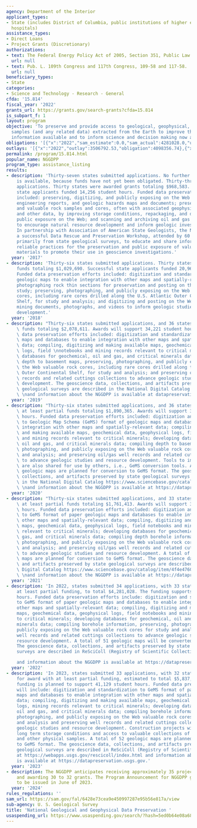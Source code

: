 ```yaml
---
agency: Department of the Interior
applicant_types:
- State (includes District of Columbia, public institutions of higher education and
  hospitals)
assistance_types:
- Direct Loans
- Project Grants (Discretionary)
authorizations:
- text: The Federal Energy Policy Act of 2005, Section 351, Public Law 109-58.
  url: null
- text: Pub. L. 109th Congress and 117th Congress, 109-58 and 117-58.
  url: null
beneficiary_types:
- State
categories:
- Science and Technology - Research - General
cfda: '15.814'
fiscal_year: '2022'
grants_url: https://grants.gov/search-grants?cfda=15.814
is_subpart_f: 1
layout: program
objective: 'To preserve and provide access to geological, geophysical, and engineering
  samples (and any related data) extracted from the Earth to improve the breadth of
  information available and to inform science and decision making now and in the future. '
obligations: '[{"x":"2022","sam_estimate":0.0,"sam_actual":4281028.0,"usa_spending_actual":4251211.72},{"x":"2023","sam_estimate":0.0,"sam_actual":5837102.0,"usa_spending_actual":5741657.41},{"x":"2024","sam_estimate":4815025.0,"sam_actual":0.0,"usa_spending_actual":4572812.0}]'
outlays: '[{"x":"2022","outlay":3506792.53,"obligation":4098356.74},{"x":"2023","outlay":3086441.03,"obligation":5831648.36},{"x":"2024","outlay":177421.25,"obligation":4808816.65}]'
permalink: /program/15.814.html
popular_name: NGGDPP
program_type: assistance_listing
results:
- description: 'Thirty-seven states submitted applications. No further information
    is available, because funds have not yet been obligated. Thirty-three states submitted
    applications. Thirty states were awarded grants totaling $968,583. Successful
    state applicants funded 14,256 student hours. Funded data preservation efforts
    included: preserving, digitizing, and publicly exposing on the Web aerial imagery,
    engineering reports, and geologic hazards maps and documents; preserving unique
    and valuable rock samples and cores, often with associated geophysical logs, maps,
    and other data, by improving storage conditions, repackaging, and digitizing for
    public exposure on the Web; and scanning and archiving oil and gas well records
    to encourage natural resource development and inform geologic investigations.
    In partnership with Association of American State Geologists, the NGGDPP conducted
    a successful Data Rescue and Preservation Workshop, attended by 60 representatives
    primarily from state geological surveys, to educate and share information about
    reliable practices for the preservation and public exposure of valuable data and
    materials to promote their use in geoscience investigations.'
  year: '2017'
- description: 'Thirty-six states submitted applications. Thirty states were awarded
    funds totaling $1,029,690. Successful state applicants funded 20,963 student hours.
    Funded data preservation efforts included: digitization and standardization of
    geologic maps to enable integration with other maps and spatially-relevant data;
    photographing rock thin sections for preservation and posting on the Web for direct
    study; preserving, photographing, and publicly exposing on the Web valuable rock
    cores, including rare cores drilled along the U.S. Atlantic Outer Continental
    Shelf, for study and analysis; and digitizing and posting on the Web historic
    mining documents, photographs, and videos to inform geologic studies and resource
    development.'
  year: '2018'
- description: "Thirty-six states submitted applications, and 36 states were\nawarded\
    \ funds totaling $2,078,611. Awards will support 34,221 student hours. Funded\
    \ data preservation efforts included: digitization and standardization of geologic\
    \ maps and databases to enable integration with other maps and spatially-relevant\
    \ data; compiling, digitizing and making available maps, geochemical data, geophysical\
    \ logs, field \nnotebooks and mining records relevant to critical minerals; developing\
    \ databases for geochemical, oil and gas, and critical minerals data; compiling\
    \ depth to basement maps, preserving, photographing, and publicly exposing on\
    \ the Web valuable rock cores, including rare cores drilled along the U.S. Atlantic\
    \ Outer Continental Shelf, for study and analysis; and preserving oil/gas well\
    \ records and related cuttings collections to advance geologic studies and resource\
    \ development. The geoscience data, collections, and artifacts preserved by state\
    \ geological surveys are described in the National Digital Catalog https://www.sciencebase.gov/catalog/item/4f4e4760e4b07f02db47dfb4)\
    \ \nand information about the NGGDPP is available at datapreservation.usgs.gov."
  year: '2019'
- description: "Thirty-six states submitted applications, and 36 states were\nawarded\
    \ at least partial funds totaling $1,890,365. Awards will support 31,597 student\
    \ hours. Funded data preservation efforts included: digitization and standardization\
    \ to Geologic Map Schema (GeMS) format of geologic maps and databases to enable\
    \ integration with other maps and spatially-relevant data; compiling, digitizing\
    \ and making available maps, geochemical data, geophysical logs, field notebooks\
    \ and mining records relevant to critical minerals; developing databases for geochemical,\
    \ oil and gas, and critical minerals data; compiling depth to basement maps, preserving,\
    \ photographing, and publicly exposing on the Web valuable rock cores for study\
    \ and analysis; and preserving oil/gas well records and related cuttings collections\
    \ to advance geologic studies and resource development. Tools to improve efficiency\
    \ are also shared for use by others, i.e., GeMS conversion tools. A total of 324\
    \ geologic maps are planned for conversion to GeMS format. The geoscience data,\
    \ collections, and artifacts preserved by state geological surveys are described\
    \ in the National Digital Catalog https://www.sciencebase.gov/catalog/item/4f4e4760e4b07f02db47dfb4)\
    \ \nand information about the NGGDPP is available at https://datapreservation.usgs.gov."
  year: '2020'
- description: "Thirty-six states submitted applications, and 33 states were\nawarded\
    \ at least partial funds totaling $1,761,413. Awards will support 33,380 student\
    \ hours. Funded data preservation efforts included: digitization and standardization\
    \ to GeMS format of paper geologic maps and databases to enable integration with\
    \ other maps and spatially-relevant data; compiling, digitizing and making available\
    \ maps, geochemical data, geophysical logs, field notebooks and mining records\
    \ relevant to critical minerals; developing databases for geochemical, oil and\
    \ gas, and critical minerals data; compiling depth borehole information, preserving,\
    \ photographing, and publicly exposing on the Web valuable rock cores for study\
    \ and analysis; and preserving oil/gas well records and related cuttings collections\
    \ to advance geologic studies and resource development. A total of 172 geologic\
    \ maps are planned for conversion to GeMS format. The geoscience data, collections,\
    \ and artifacts preserved by state geological surveys are described in the National\
    \ Digital Catalog https://www.sciencebase.gov/catalog/item/4f4e4760e4b07f02db47dfb4)\
    \ \nand information about the NGGDPP is available at https://datapreservation.usgs.gov."
  year: '2021'
- description: 'In 2022, states submitted 34 applications, with 33 states awarded
    at least partial funding, to total $4,281,028. The funding supports 37,173 student
    hours. Funded data preservation efforts include: digitization and standardization
    to GeMS format of paper geologic maps and databases to enable integration with
    other maps and spatially-relevant data; compiling, digitizing and making available
    maps, geochemical data, geophysical logs, field notebooks and mining records relevant
    to critical minerals; developing databases for geochemical, oil and gas, and critical
    minerals data; compiling borehole information, preserving, photographing, and
    publicly exposing on the Web valuable rock cores for study and analysis and preserving
    well records and related cuttings collections to advance geologic studies and
    resource development. A total of 51 geologic maps will be converted to GeMS format.
    The geoscience data, collections, and artifacts preserved by state geological
    surveys are described in ReSciColl (Registry of Scientific Collections), at https://webapps.usgs.gov/rescicoll/index.html

    and information about the NGGDPP is available at https://datapreservation.usgs.gov.'
  year: '2022'
- description: 'In 2023, states submitted 33 applications, with 32 states planned
    for award with at least partial funding, estimated to total $5,837,103. The estimated
    funding is planned to support 41,129 student hours. Funded data preservation efforts
    will include: digitization and standardization to GeMS format of paper geologic
    maps and databases to enable integration with other maps and spatially-relevant
    data; compiling, digitizing and making available maps, geochemical data, geophysical
    logs, mining records relevant to critical minerals; developing databases for geochemical,
    oil and gas, and critical minerals data; compiling borehole information, preserving,
    photographing, and publicly exposing on the Web valuable rock cores for study
    and analysis and preserving well records and related cuttings collections to advance
    geologic studies and resource development. Construction projects will provide
    long term storage conditions and access to valuable collections of cores, cuttings
    and other physical samples. A total of 52 geologic maps are planned for conversion
    to GeMS format. The geoscience data, collections, and artifacts preserved by state
    geological surveys are described in ReSciColl (Registry of Scientific Collections),
    at https://webapps.usgs.gov/rescicoll/index.html and information about the NGGDPP
    is available at https://datapreservation.usgs.gov.'
  year: '2023'
- description: The NGGDPP anticipates receiving approximately 35 project proposals,
    and awarding 30 to 32 grants. The Program Announcement for NGGDPP grants is expected
    to be issued in June of 2023.
  year: '2024'
rules_regulations: ''
sam_url: https://sam.gov/fal/6428e73cea9e450997287e95b56e817a/view
sub-agency: U. S. Geological Survey
title: 'National Geological and Geophysical Data Preservation '
usaspending_url: https://www.usaspending.gov/search/?hash=5ed0b64e08a6807ef9e20f9a114ff8a4
---
```

